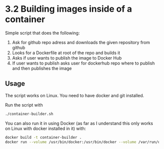 # 3.2 Building images inside of a container

Simple script that does the following:

1. Ask for github repo adress and downloads the given repository from github
2. Looks for a Dockerfile at root of the repo and builds it
3. Asks if user wants to publish the image to Docker Hub
4. If user wants to publish asks user for dockerhub repo where to publish and then publishes the image

## Usage

The script works on Linux. You need to have docker and git installed.

Run the script with

```bash
./container-builder.sh
```

You can also run it in using Docker (as far as I understand this only works on Linux with docker installed in it) with:

```bash
docker build -t container-builder .
docker run --volume /usr/bin/docker:/usr/bin/docker --volume /var/run/docker.sock:/var/run/docker.sock -it container-builder
```